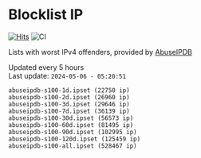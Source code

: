 # Blocklist IP

[![Hits](https://hits.seeyoufarm.com/api/count/incr/badge.svg?url=https%3A%2F%2Fgithub.com%2Fborestad%2Fblocklist-ip%2F&count_bg=%2379C83D&title_bg=%23555555&icon=&icon_color=%23E7E7E7&title=hits&edge_flat=false)](https://hits.seeyoufarm.com)  ![CI](https://img.shields.io/github/workflow/status/borestad/blocklist-ip/CI?style=flat-square)

Lists with worst IPv4 offenders, provided by [AbuseIPDB](https://www.abuseipdb.com/)

<!-- FOOTER-PLACEHOLDER -->
Updated every 5 hours<br>
Last update: `2024-05-06 - 05:20:51`
```
abuseipdb-s100-1d.ipset (22750 ip)
abuseipdb-s100-2d.ipset (26960 ip)
abuseipdb-s100-3d.ipset (29646 ip)
abuseipdb-s100-7d.ipset (36139 ip)
abuseipdb-s100-30d.ipset (56573 ip)
abuseipdb-s100-60d.ipset (81495 ip)
abuseipdb-s100-90d.ipset (102995 ip)
abuseipdb-s100-120d.ipset (125459 ip)
abuseipdb-s100-all.ipset (528467 ip)
```
